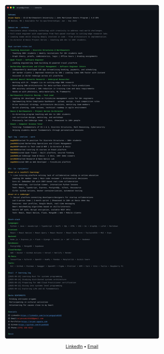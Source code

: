 <!-- Profile console (auto-updating via GitHub Actions). -->
<picture>
  <img alt="Aryan Gupta — console profile" src="./console.svg" width="980">
</picture>

<p align="center">
  <a href="https://linkedin.com/in/aryangupta0102">LinkedIn</a> •
  <a href="mailto:aryansumit0102@gmail.com">Email</a>
</p>
